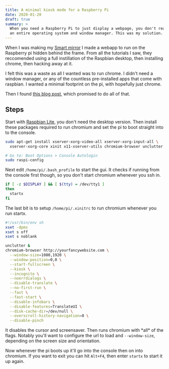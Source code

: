 ```yaml
---
title: A minimal kiosk mode for a Raspberry Pi
date: 2020-01-20
draft: true
summary: >
  When you need a Raspberry Pi to just display a webpage, you don't really need
  an entire operating system and window manager. This was my solution.
---
```


When I was making my [Smart mirror](https://twitter.com/Robbb_J/status/834487521442668545?s=20)
I made a webapp to run on the Raspberry pi hidden behind the frame.
From all the tutorials I saw,
they reccomended using a full instillation of the Raspbian desktop,
then installing chrome, then hacking away at it.

I felt this was a waste as all I wanted was to run chrome.
I didn't need a window manager,
or any of the countless pre-installed apps that come with raspbian.
I wanted a minimal footprint on the pi, with hopefully just chrome.

Then I found [this blog post](https://www.sylvaindurand.org/launch-chromium-in-kiosk-mode/),
which promised to do all of that.

## Steps

Start with [Raspbian Lite](https://www.raspberrypi.org/downloads/raspbian/),
you don't need the desktop version.
Then install these packages required to run chromium
and set the pi to boot straight into to the console.

```bash
sudo apt-get install xserver-xorg-video-all xserver-xorg-input-all \
  xserver-xorg-core xinit x11-xserver-utils chromium-browser unclutter

# Go to: Boot Options > Console Autologin
sudo raspi-config
```

Next edit `/home/pi/.bash_profile` to start the gui.
It checks if running from the console first though,
so you don't start chromium whenever you ssh in.

```bash
if [ -z $DISPLAY ] && [ $(tty) = /dev/tty1 ]
then
  startx
fi
```

The last bit is to setup `/home/pi/.xinitrc` to run chromium whenever you run startx.

```bash
#!/usr/bin/env sh
xset -dpms
xset s off
xset s noblank

unclutter &
chromium-browser http://yourfancywebsite.com \
  --window-size=1080,1920 \
  --window-position=0,0 \
  --start-fullscreen \
  --kiosk \
  --incognito \
  --noerrdialogs \
  --disable-translate \
  --no-first-run \
  --fast \
  --fast-start \
  --disable-infobars \
  --disable-features=TranslateUI \
  --disk-cache-dir=/dev/null \
  --overscroll-history-navigation=0 \
  --disable-pinch
```

It disables the cursor and screensaver.
Then runs chromium with \*all\* of the flags.
Notably you'll want to configure the url to load and `--window-size`,
depending on the screen size and orientation.

Now whenever the pi boots up it'll go into the console then on into chromium.
If you want to exit you can hit `Alt+F4`, then enter `startx` to start it up again.

